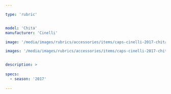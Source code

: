 ```yaml
---

type: 'rubric'


model: 'Chita'
manufacturer: 'Cinelli'

image: '/media/images/rubrics/accessories/items/caps-cinelli-2017-chita_1.jpg'

images: '/media/images/rubrics/accessories/items/caps-cinelli-2017-chita_2.jpg'


description: >
    
specs:
  - season: '2017'
    
---
```

